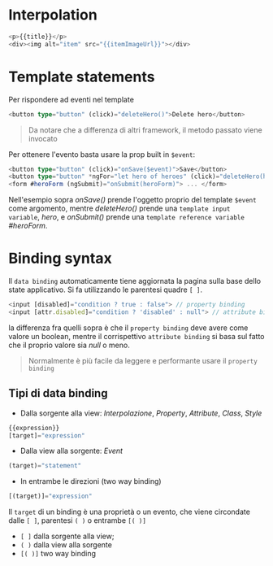 # Interpolation

```ts
<p>{{title}}</p>
<div><img alt="item" src="{{itemImageUrl}}"></div>
```

# Template statements

Per rispondere ad eventi nel template


```ts
<button type="button" (click)="deleteHero()">Delete hero</button>
```

>Da notare che a differenza di altri framework, il metodo passato viene invocato

Per ottenere l'evento basta usare la prop built in `$event`:

```ts
<button type="button" (click)="onSave($event)">Save</button>
<button type="button" *ngFor="let hero of heroes" (click)="deleteHero(hero)">{{hero.name}}</button>
<form #heroForm (ngSubmit)="onSubmit(heroForm)"> ... </form>
```

Nell'esempio sopra *onSave()* prende l'oggetto proprio del template `$event` come argomento, mentre *deleteHero()* prende una `template input variable`, *hero*, e *onSubmit()* prende una `template reference variable` *#heroForm*.

# Binding syntax

Il `data binding` automaticamente tiene aggiornata la pagina sulla base dello state applicativo.
Si fa utilizzando le parentesi quadre `[ ]`.

```ts
<input [disabled]="condition ? true : false"> // property binding
<input [attr.disabled]="condition ? 'disabled' : null"> // attribute binding
```

la differenza fra quelli sopra è che il `property binding` deve avere come valore un boolean, mentre il corrispettivo `attribute binding` si basa sul fatto che il proprio valore sia *null* o meno.

>Normalmente è più facile da leggere e performante usare il `property binding`

## Tipi di data binding

- Dalla sorgente alla view: *Interpolazione*, *Property*, *Attribute*, *Class*, *Style*

```ts
{{expression}} 
[target]="expression"
```

- Dalla view alla sorgente: *Event*

```ts
(target)="statement"
```

- In entrambe le direzioni (two way binding)

```ts
[(target)]="expression"
```

Il `target` di un binding è una proprietà o un evento, che viene circondate dalle `[ ]`, parentesi `( )` o entrambe `[( )]`

- `[ ]` dalla sorgente alla view;
- `( )` dalla view alla sorgente
- `[( )]` two way binding